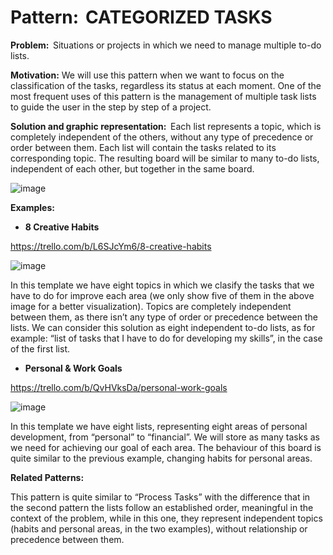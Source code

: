 # Pattern:  CATEGORIZED TASKS 

**Problem:**  Situations or projects in which we need to manage multiple to-do lists. 

**Motivation:** We will use this pattern when we want to focus on the classification of the tasks, regardless its status at each moment. One of the most frequent uses of this pattern is the management of multiple task lists to guide the user in the step by step of a project. 

**Solution and graphic representation:**  Each list represents a topic, which is completely independent of the others, without any type of precedence or order between them. Each list will contain the tasks related to its corresponding topic. The resulting board will be similar to many to-do lists, independent of each other, but together in the same board. 

![image](https://user-images.githubusercontent.com/47741431/110808398-3d429600-8284-11eb-952d-0b424cd43ab1.png)

**Examples:**

- **8 Creative Habits**

https://trello.com/b/L6SJcYm6/8-creative-habits 

 ![image](https://user-images.githubusercontent.com/47741431/110642744-97275b00-81b3-11eb-87b9-ea63943402ea.png)

In this template we have eight topics in which we clasify the tasks that we have to do for improve each area (we only show five of them in the above image for a better visualization). Topics are completely independent between them, as there isn’t any type of order or precedence between the lists. We can consider this solution as eight independent to-do lists, as for example: “list of tasks that I have to do for developing my skills”, in the case of the first list. 

- **Personal & Work Goals**

https://trello.com/b/QvHVksDa/personal-work-goals 

 ![image](https://user-images.githubusercontent.com/47741431/110642767-9f7f9600-81b3-11eb-82e9-02b89ef11f60.png)

In this template we have eight lists, representing eight areas of personal development, from “personal” to “financial”. We will store as many tasks as we need for achieving our goal of each area. The behaviour of this board is quite similar to the previous example, changing habits for personal areas. 

**Related Patterns:**

This pattern is quite similar to “Process Tasks” with the difference that in the second pattern the lists follow an established order, meaningful in the context of the problem, while in this one, they represent independent topics (habits and personal areas, in the two examples), without relationship or precedence between them. 
